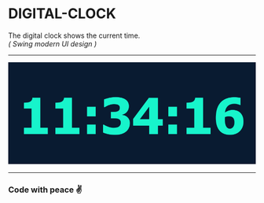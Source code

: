 # DIGITAL-CLOCK
The digital clock shows the current time. <br> <i>( Swing modern UI design ) </i>

<hr>

<img src = "https://github.com/tamanghawana09/Digital-Clock/blob/main/image.png" alt="Digital Clock Image">

<hr>

<h3> Code with peace ✌️</h3>

